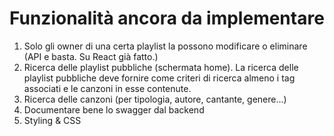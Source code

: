 # Funzionalità ancora da implementare

1) Solo gli owner di una certa playlist la possono modificare o eliminare (API e basta. Su React già fatto.)
2) Ricerca delle playlist pubbliche (schermata home). La ricerca delle playlist pubbliche deve fornire come criteri di
   ricerca almeno i tag associati e le canzoni in esse contenute.
3) Ricerca delle canzoni (per tipologia, autore, cantante, genere...)
4) Documentare bene lo swagger dal backend
5) Styling & CSS